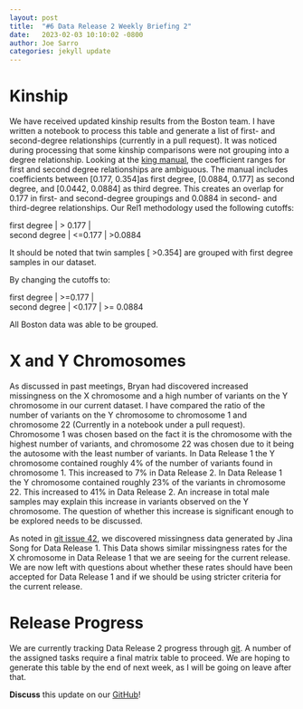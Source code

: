 ```yaml
---
layout: post
title:  "#6 Data Release 2 Weekly Briefing 2"
date:   2023-02-03 10:10:02 -0800
author: Joe Sarro 
categories: jekyll update
---
```

# Kinship

We have received updated kinship results from the Boston team. I have written a notebook to process this table and generate a list of first- and second-degree relationships (currently in a pull request). It was noticed during processing that some kinship comparisons were not grouping into a degree relationship. Looking at the [king manual](https://www.kingrelatedness.com/manual.shtml), the coefficient ranges for first and second degree relationships are ambiguous. The manual includes coefficients between [0.177, 0.354]as first degree, [0.0884, 0.177] as second degree, and [0.0442, 0.0884] as third degree. This creates an overlap for 0.177 in first- and second-degree groupings and 0.0884 in second- and third-degree relationships. Our Rel1 methodology used the following cutoffs:

first degree | > 0.177 | <br>
second degree | <=0.177  | >0.0884 <br>

It should be noted that twin samples [ >0.354] are grouped with first degree samples in our dataset.

By changing the cutoffs to:

first degree | >=0.177 | <br>
second degree | <0.177 | >= 0.0884 <br>

All Boston data was able to be grouped.

# X and Y Chromosomes

As discussed in past meetings, Bryan had discovered increased missingness on the X chromosome and a high number of variants on the Y chromosome in our current dataset. I have compared the ratio of the number of variants on the Y chromosome to chromosome 1 and chromosome 22 (Currently in a notebook under a pull request). Chromosome 1 was chosen based on the fact it is the chromosome with the highest number of variants, and chromosome 22 was chosen due to it being the autosome with the least number of variants. In Data Release 1 the Y chromosome contained roughly 4% of the number of variants found in chromosome 1. This increased to 7% in Data Release 2. In Data Release 1 the Y chromosome contained roughly 23% of the variants in chromosome 22. This increased to 41% in Data Release 2. An increase in total male samples may explain this increase in variants observed on the Y chromosome. The question of whether this increase is significant enough to be explored needs to be discussed. 

As noted in [git issue 42](https://github.com/va-big-data-genomics/mvp-wgs-snp-indel-release/issues/42), we discovered missingness data generated by Jina Song for Data Release 1. This Data shows similar missingness rates for the X chromosome in Data Release 1 that we are seeing for the current release. We are now left with questions about whether these rates should have been accepted for Data Release 1 and if we should be using stricter criteria for the current release.

# Release Progress

We are currently tracking Data Release 2 progress through [git](https://github.com/orgs/va-big-data-genomics/projects/4/views/1). A number of the assigned tasks require a final matrix table to proceed. We are hoping to generate this table by the end of next week, as I will be going on leave after that.

**Discuss** this update on our [GitHub](https://github.com/orgs/va-big-data-genomics/discussions/4)!